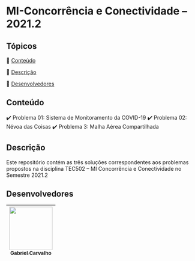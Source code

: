# MI-Concorrência e Conectividade – 2021.2

## Tópicos

:small_blue_diamond: [Conteúdo](#Conteúdo)

:small_blue_diamond: [Descrição](#Descrição)

:small_blue_diamond: [Desenvolvedores](#desenvolvedores)

## Conteúdo

:heavy_check_mark: Problema 01: Sistema de Monitoramento da COVID-19
:heavy_check_mark: Problema 02: Névoa das Coisas
:heavy_check_mark: Problema 3: Malha Aérea Compartilhada

## Descrição

Este repositório contém as três soluções correspondentes aos problemas propostos na disciplina TEC502 – MI Concorrência e Conectividade no Semestre 2021.2

## Desenvolvedores

| [<img src="https://avatars.githubusercontent.com/u/58979991?v=4" width=115><br><sub>Gabriel Carvalho</sub>](https://github.com/GabCarvaS) |
| :---------------------------------------------------------------------------------------------------------------------------------------: |
